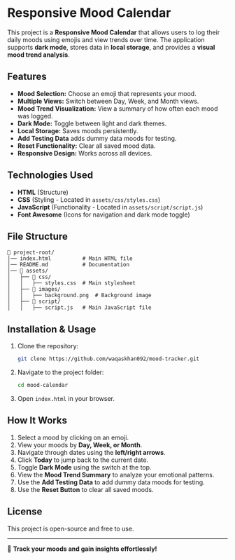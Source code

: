 # Responsive Mood Calendar

This project is a **Responsive Mood Calendar** that allows users to log their daily moods using emojis and view trends over time. The application supports **dark mode**, stores data in **local storage**, and provides a **visual mood trend analysis**.

## Features

- **Mood Selection:** Choose an emoji that represents your mood.
- **Multiple Views:** Switch between Day, Week, and Month views.
- **Mood Trend Visualization:** View a summary of how often each mood was logged.
- **Dark Mode:** Toggle between light and dark themes.
- **Local Storage:** Saves moods persistently.
- **Add Testing Data** adds dummy data moods for testing.
- **Reset Functionality:** Clear all saved mood data.
- **Responsive Design:** Works across all devices.

## Technologies Used

- **HTML** (Structure)
- **CSS** (Styling - Located in `assets/css/styles.css`)
- **JavaScript** (Functionality - Located in `assets/script/script.js`)
- **Font Awesome** (Icons for navigation and dark mode toggle)

## File Structure

```
📂 project-root/
│── index.html          # Main HTML file
│── README.md           # Documentation
│── 📂 assets/
│   ├── 📂 css/
│   │   ├── styles.css  # Main stylesheet
│   ├── 📂 images/
│   │   ├── background.png  # Background image
│   ├── 📂 script/
│   │   ├── script.js   # Main JavaScript file
```

## Installation & Usage

1. Clone the repository:
   ```sh
   git clone https://github.com/waqaskhan092/mood-tracker.git
   ```
2. Navigate to the project folder:
   ```sh
   cd mood-calendar
   ```
3. Open `index.html` in your browser.

## How It Works

1. Select a mood by clicking on an emoji.
2. View your moods by **Day, Week, or Month**.
3. Navigate through dates using the **left/right arrows**.
4. Click **Today** to jump back to the current date.
5. Toggle **Dark Mode** using the switch at the top.
6. View the **Mood Trend Summary** to analyze your emotional patterns.
7. Use the **Add Testing Data** to add dummy data moods for testing.
8. Use the **Reset Button** to clear all saved moods.

## License

This project is open-source and free to use.

---

🚀 **Track your moods and gain insights effortlessly!**
